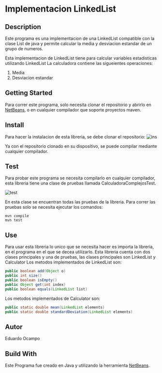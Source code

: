 # Implementacion LinkedList

## Description
Este programa es una implementacion de una LinkedList compatible con la clase List de java y permite calcular la media y desviacion estandar de un grupo de numeros.

Esta implementacion de LinkedList tiene para calcular variables estadisticas utilizando LinkedList
La calculadora contiene las sigueientes operaciones:

  1. Media
  2. Desviacion estandar	

## Getting Started
Para correr este programa, solo necesita clonar el repositorio y abrirlo en [NetBeans](https://netbeans.org/), o en cualquier compilador que soporte proyectos maven.

## Install
Para hacer la instalacion de esta libreria, se debe clonar el repositorio:
![ins](https://github.com/eocampo2728/CalculadoraComplejos/blob/master/cap01.PNG?raw=true)

Ya con el repositorio clonado en su dispositivo, se puede compilar mediante cualquier compilador.

## Test
Para probar este programa se necesita compilarlo en cualquier compilador, esta libreria tiene una clase de pruebas llamada CalculadoraComplejosTest.

![test](https://github.com/eocampo2728/CalculadoraComplejos/blob/master/cap02.PNG?raw=true)

En esta clase se encuentran todas las pruebas de la libreria. Para correr las pruebas solo se necesita ejecutar los comandos:
```
mvn compile
mvn test
```

## Use
Para usar esta libreria lo unico que se necesita hacer es importa la libreria, en el programa en el que se decea utilizarlo.
Esta libreria cuenta con dos clases principales y una de pruebas, las clases principales son LinkedList y Calculator
Los metodos implementados de LinkedList son:

```java
public boolean add(Object o)
public int size()
public boolean isEmpty()
public Object get(int index)
public boolean equals(LinkedList list)
```

Los metodos implementados de Calculator son:

```java
public static double mean(LinkedList elements)
public static double standardDeviation(LinkedList elements)
```


## Autor
Eduardo Ocampo

## Build With
Este Programa fue creado en Java y utilizando la herramienta [NetBeans](https://netbeans.org/).
